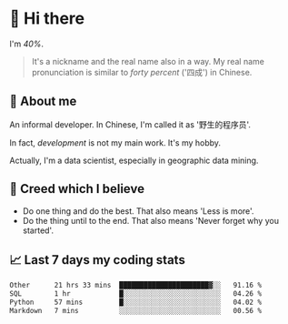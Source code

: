 # 👋 Hi there

I'm *40%*.

> It's a nickname and the real name also in a way.
> My real name pronunciation is similar to *forty percent* ('四成') in Chinese.

## :speech_balloon: About me

An informal developer. In Chinese, I'm called it as '野生的程序员'.

In fact, _development_ is not my main work. It's my hobby.

Actually, I'm a data scientist, especially in geographic data mining.

## :see_no_evil: Creed which I believe

- Do one thing and do the best. That also means 'Less is more'.
- Do the thing until to the end. That also means 'Never forget why you started'.

## :chart_with_upwards_trend: Last 7 days my coding stats

<!--START_SECTION:waka-->

```txt
Other      21 hrs 33 mins  ██████████████████████▓░░   91.16 %
SQL        1 hr            █░░░░░░░░░░░░░░░░░░░░░░░░   04.26 %
Python     57 mins         █░░░░░░░░░░░░░░░░░░░░░░░░   04.02 %
Markdown   7 mins          ░░░░░░░░░░░░░░░░░░░░░░░░░   00.56 %
```

<!--END_SECTION:waka-->
